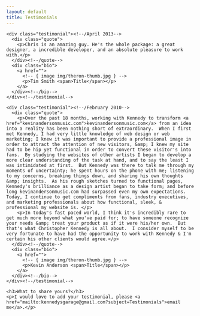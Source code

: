 ```yaml
---
layout: default
title: Testimonials
---
```

<div class="row">
  <div class="col-12">

    <div class="testimonial"><!--/April 2013-->
      <div class="quote">
        <p>Chris is an amazing guy. He's the whole package: a great designer, a incredible developer, and an absolute pleasure to work with.</p>
      </div><!--/quote-->
      <div class="bio">
        <a href="">
          <!-- { image img/theron-thumb.jpg } -->
          <p>Tim Smith <span>Title</span></p>
        </a>
      </div><!--/bio-->
    </div><!--/testimonial-->

    <div class="testimonial"><!--/February 2010-->
      <div class="quote">
        <p>Over the past 18 months, working with Kennedy to transform <a href="kevinandersonmusic.com">kevinandersonmusic.com</a> from an idea into a reality has been nothing short of extraordinary.  When I first met Kennedy, I had very little knowledge of web design or web marketing; I knew it was important to provide a professional image in order to attract the attention of new visitors, &amp; I knew my site had to be hip yet functional in order to convert these visitor's into fans.  By studying the websites of other artists I began to develop a more clear understanding of the task at hand, and to say the least I was intimidated at first.  But Kennedy was there to talk me through my moments of uncertainty; he spent hours on the phone with me; listening to my concerns, breaking things down, and sharing his own thoughts &amp; insights.  As his rough sketches turned to functional pages, Kennedy's brilliance as a design artist began to take form; and before long kevinandersonmusic.com had surpassed even my own expectations.  Today, I continue to get compliments from fans, industry executives, and marketing professionals about how functional, sleek, & professional my website is. </p>
        <p>In today's fast paced world, I think it's incredibly rare to get much more beyond what you've paid for; to have someone recognize your needs &amp; treat your product as if it were his/her own.  But that's what Christopher Kennedy is all about.  I consider myself to be very fortunate to have had the opportunity to work with Kennedy & I'm certain his other clients would agree.</p>
      </div><!--/quote-->
      <div class="bio">
        <a href="">
          <!-- { image img/theron-thumb.jpg } -->
          <p>Kevin Anderson <span>Title</span></p>
        </a>
      </div><!--/bio-->
    </div><!--/testimonial-->

    <h3>What to share yours?</h3>
    <p>I would love to add your testimonial, please <a href="mailto:kennedysgarage@gmail.com?subject=Testimonials">email me</a>.</p>

  </div><!--/col-->
</div><!--/row-->
